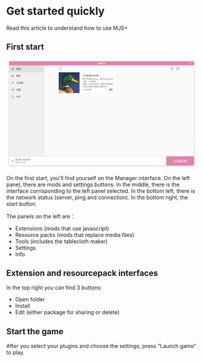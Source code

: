 # Get started quickly

Read this article to understand how to use MJS+

## First start

![屏幕截图 01](https://github.com/iamapig120/simpad-ebay-imgs/blob/master/screenshot_01.png?raw=true)

On the first start, you'll find yourself on the Manager interface.
On the left panel, there are mods and settings buttons. In the middle, there is the interface corrisponding to the left panel selected. In the bottom left, there is the network status (server, ping and connection). In the bottom right, the start button.

The panels on the left are：

- Extensions (mods that use javascript)
- Resource packs (mods that replace media files)
- Tools (includes the tablecloth maker)
- Settings
- Info

## Extension and resourcepack interfaces
In the top right you can find 3 buttons:

- Open folder
- Install
- Edit (either package for sharing or delete)

## Start the game

After you select your plugins and choose the settings, press "Launch game" to play.
